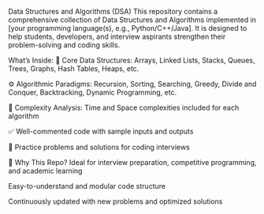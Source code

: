 Data Structures and Algorithms (DSA)
This repository contains a comprehensive collection of Data Structures and Algorithms implemented in [your programming language(s), e.g., Python/C++/Java]. It is designed to help students, developers, and interview aspirants strengthen their problem-solving and coding skills.


What’s Inside:
📌 Core Data Structures: Arrays, Linked Lists, Stacks, Queues, Trees, Graphs, Hash Tables, Heaps, etc.

⚙️ Algorithmic Paradigms: Recursion, Sorting, Searching, Greedy, Divide and Conquer, Backtracking, Dynamic Programming, etc.

🧠 Complexity Analysis: Time and Space complexities included for each algorithm

✅ Well-commented code with sample inputs and outputs

🧪 Practice problems and solutions for coding interviews


🚀 Why This Repo?
Ideal for interview preparation, competitive programming, and academic learning

Easy-to-understand and modular code structure

Continuously updated with new problems and optimized solutions
